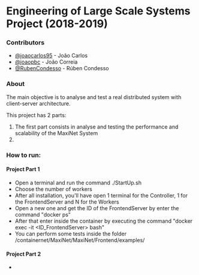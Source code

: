 # Engineering of Large Scale Systems Project (2018-2019)

### Contributors
- [@joaocarlos95](https://github.com/joaocarlos95) - João Carlos
- [@joaopbc](https://github.com/joaopbc) - João Correia
- [@RubenCondesso](https://github.com/RubenCondesso) - Rúben Condesso

### About
The main objective is to analyse and test a real distributed system with client-server architecture.

This project has 2 parts:
  1. The first part consists in analyse and testing the performance and scalability of the MaxiNet System
  2. 
  
### How to run:
#### Project Part 1
- Open a terminal and run the command ./StartUp.sh
- Choose the number of workers
- After all installation, you'll have open 1 terminal for the Controller, 1 for the FrontendServer and N for the Workers
- Open a new one and get the ID of the FrontendServer by enter the command "docker ps"
- After that enter inside the container by executing the command "docker exec -it <ID_FrontendServer> bash"
- You can perform some tests inside the folder /containernet/MaxiNet/MaxiNet/Frontend/examples/

#### Project Part 2
- 
